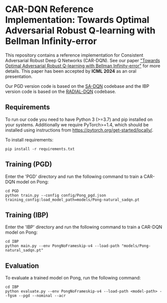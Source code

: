 # CAR-DQN Reference Implementation: Towards Optimal Adversarial Robust Q-learning with Bellman Infinity-error

This repository contains a reference implementation for Consistent Adversarial Robust Deep
Q Networks (CAR-DQN). See our paper ["Towards Optimal Adversarial Robust Q-learning with Bellman Infinity-error"](https://arxiv.org/abs/2402.02165) for more details. This paper has been accepted by **ICML 2024** as an oral presentation.

Our PGD version code is based on the [SA-DQN](https://github.com/chenhongge/SA_DQN) codebase and the IBP version code is based on the [RADIAL-DQN](https://github.com/tuomaso/radial_rl_v2) codebase.

## Requirements
To run our code you need to have Python 3 (>=3.7) and pip installed on your systems. Additionally we require PyTorch>=1.4, which should be installed using instructions from https://pytorch.org/get-started/locally/.

To install requirements:

```setup
pip install -r requirements.txt
```

## Training (PGD)
Enter the 'PGD' directory and run the following command to train a CAR-DQN model on Pong:
```shell
cd PGD
python train.py --config config/Pong_pgd.json training_config:load_model_path=models/Pong-natural_sadqn.pt
```

## Training (IBP)
Enter the 'IBP' directory and run the following command to train a CAR-DQN model on Pong:
```shell
cd IBP
python main.py --env PongNoFrameskip-v4 --load-path "models/Pong-natural_sadqn.pt"
```

## Evaluation
To evaluate a trained model on Pong, run the following command:
```shell
cd IBP
python evaluate.py --env PongNoFrameskip-v4 --load-path <model-path> --fgsm --pgd --nominal --acr
```
